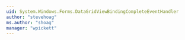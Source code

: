 ```yaml
---
uid: System.Windows.Forms.DataGridViewBindingCompleteEventHandler
author: "stevehoag"
ms.author: "shoag"
manager: "wpickett"
---
```

